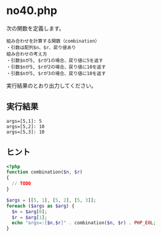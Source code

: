 # no40.php

次の関数を定義します。

```
組み合わせを計算する関数（combination）
・引数は配列$n、$r、戻り値あり
組み合わせの考え方
・引数$nが5, $rが1の場合、戻り値に5を返す
・引数$nが5, $rが2の場合、戻り値に10を返す
・引数$nが5, $rが3の場合、戻り値に10を返す
```

実行結果のとおり出力してください。

## 実行結果

```
args=[5,1]: 5
args=[5,2]: 10
args=[5,3]: 10
```

## ヒント

```php
<?php
function combination($n, $r)
{
  // TODO
}

$args = [[5, 1], [5, 2], [5, 3]];
foreach ($args as $arg) {
  $n = $arg[0];
  $r = $arg[1];
  echo "args=:[$n,$r]" . combination($n, $r) . PHP_EOL;
}
```
